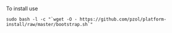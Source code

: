 To install use 

    sudo bash -l -c "`wget -O - https://github.com/pzol/platform-install/raw/master/bootstrap.sh`"


